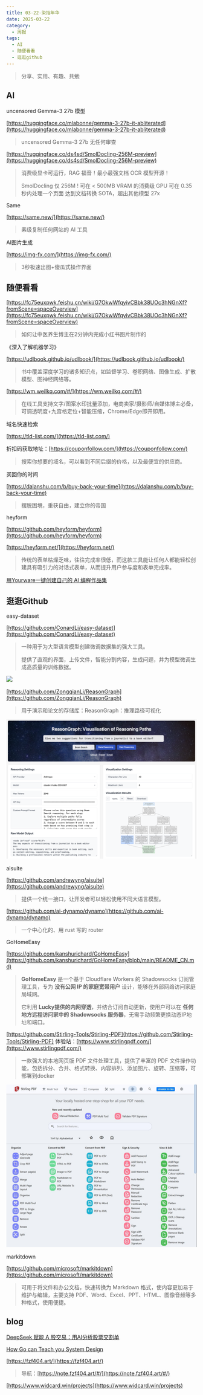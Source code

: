 ```yaml
---
title: 03-22-染指年华
date: 2025-03-22
category:
  - 周报
tags:
  - AI
  - 随便看看
  - 逛逛github
---
```


> 分享、实用、有趣、共勉


## AI


uncensored Gemma-3 27b 模型

[https://huggingface.co/mlabonne/gemma-3-27b-it-abliterated](https://huggingface.co/mlabonne/gemma-3-27b-it-abliterated)
>uncensored Gemma-3 27b  无任何审查


[https://huggingface.co/ds4sd/SmolDocling-256M-preview](https://huggingface.co/ds4sd/SmolDocling-256M-preview)
>消费级显卡可运行，RAG 福音！最小最强文档 OCR 模型开源！
>
>SmolDocling 仅 256M !
> 可在 < 500MB VRAM 的消费级 GPU 可在 0.35 秒内处理一个页面 达到文档转换 SOTA，超出其他模型 27x


Same

[https://same.new/](https://same.new/)
>素级复制任何网站的 AI 工具 



AI图片生成

[https://img-fx.com/](https://img-fx.com/)

>3秒极速出图+傻瓜式操作界面


## 随便看看


[https://fc75euxpwk.feishu.cn/wiki/G7OkwWfqyivCBbk38UOc3hNGnXf?fromScene=spaceOverview](https://fc75euxpwk.feishu.cn/wiki/G7OkwWfqyivCBbk38UOc3hNGnXf?fromScene=spaceOverview)
>如何让中医养生博主在2分钟内完成小红书图片制作的



《深入了解机器学习》

[https://udlbook.github.io/udlbook/](https://udlbook.github.io/udlbook/)
>书中覆盖深度学习的诸多知识点，如监督学习、卷积网络、图像生成、扩散模型、图神经网络等。


[https://wm.weilkq.com/#/](https://wm.weilkq.com/#/)
>在线工具支持文字/图案水印批量添加，电商卖家/摄影师/自媒体博主必备，可调透明度+九宫格定位+智能压缩，Chrome/Edge即开即用。


域名快速检索

[https://tld-list.com/](https://tld-list.com/)

折扣码获取地址：[https://couponfollow.com/](https://couponfollow.com/)
>搜索你想要的域名，可以看到不同后缀的价格，以及最便宜的供应商。

买回你的时间

[https://dalanshu.com/b/buy-back-your-time](https://dalanshu.com/b/buy-back-your-time)
>摆脱困境，重获自由，建立你的帝国


heyform

[https://github.com/heyform/heyform](https://github.com/heyform/heyform)

[https://heyform.net/](https://heyform.net/)

>传统的表单枯燥乏味，往往完成率很低，而这款工具能让任何人都能轻松创建具有吸引力的对话式表单，从而提升用户参与度和表单完成率。


[用Yourware一键创建自己的 AI 编程作品集](https://mp.weixin.qq.com/s/A_qlDjkyzTPXAv01ijrw8g)




## 逛逛Github


easy-dataset

[https://github.com/ConardLi/easy-dataset](https://github.com/ConardLi/easy-dataset)

>一种用于为大型语言模型创建微调数据集的强大工具。
>
>提供了直观的界面，上传文件，智能分割内容，生成问题，并为模型微调生成高质量的训练数据。

![](https://github.com/ConardLi/easy-dataset/raw/main/public/imgs/en-arc.png)


[https://github.com/ZongqianLi/ReasonGraph](https://github.com/ZongqianLi/ReasonGraph)
>用于演示和论文的存储库：ReasonGraph：推理路径可视化

![](https://github.com/ZongqianLi/ReasonGraph/raw/main/figures/UI.png)


aisuite

[https://github.com/andrewyng/aisuite](https://github.com/andrewyng/aisuite)

>提供一个统一接口，让开发者可以轻松使用不同大语言模型。


[https://github.com/ai-dynamo/dynamo](https://github.com/ai-dynamo/dynamo)
>一个中心化的、用 rust 写的 router


GoHomeEasy

[https://github.com/kanshurichard/GoHomeEasy](https://github.com/kanshurichard/GoHomeEasy/blob/main/README_CN.md)
>**GoHomeEasy** 是一个基于 Cloudflare Workers 的 Shadowsocks 订阅管理工具，专为 **没有公网 IP 的家庭宽带用户** 设计，能够在外部网络访问家庭局域网。
> 
> 它利用 **Lucky提供的内网穿透**，并结合订阅自动更新，使用户可以在 **任何地方远程访问家中的 Shadowsocks 服务器**，无需手动频繁更换动态IP地址和端口。


[https://github.com/Stirling-Tools/Stirling-PDF](https://github.com/Stirling-Tools/Stirling-PDF)
体验站：[https://www.stirlingpdf.com/](https://www.stirlingpdf.com/)
>一款强大的本地网页版 PDF 文件处理工具，提供了丰富的 PDF 文件操作功能，包括拆分、合并、格式转换、内容排列、添加图片、旋转、压缩等，可部署到docker

![](https://github.com/Stirling-Tools/Stirling-PDF/raw/main/images/stirling-home.jpg)


markitdown

[https://github.com/microsoft/markitdown](https://github.com/microsoft/markitdown)
>可用于将文件和办公文档，快速转换为 Markdown 格式，使内容更加易于维护与编辑，主要支持 PDF、Word、Excel、PPT、HTML、图像音频等多种格式，使用便捷。



## blog

[DeepSeek 赋能 A 股交易：用AI分析股票交割单](https://mp.weixin.qq.com/s/oJUCwx7Tf2-POYTXDTfwHQ)


[How Go can Teach you System Design](https://blog.devgenius.io/how-go-can-teach-you-system-design-4a224d6888d9)



[https://fzf404.art/](https://fzf404.art/)
>导航：[https://note.fzf404.art/#/](https://note.fzf404.art/#/)


[https://www.widcard.win/projects](https://www.widcard.win/projects)



